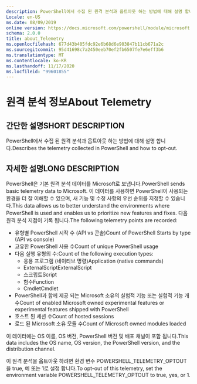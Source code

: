 ```yaml
---
description: PowerShell에서 수집 된 원격 분석과 옵트아웃 하는 방법에 대해 설명 합니다.
Locale: en-US
ms.date: 08/09/2019
online version: https://docs.microsoft.com/powershell/module/microsoft.powershell.core/about/about_telemetry?view=powershell-7.2&WT.mc_id=ps-gethelp
schema: 2.0.0
title: about_Telemetry
ms.openlocfilehash: 677d43b405fdc92e6b68d6e903847b11cb671a2c
ms.sourcegitcommit: 95d41698c7a2450eeb70ef2fb6507fe7e6eff3b6
ms.translationtype: MT
ms.contentlocale: ko-KR
ms.lasthandoff: 11/17/2020
ms.locfileid: "99601855"
---
```

# <a name="about-telemetry"></a><span data-ttu-id="55ee6-103">원격 분석 정보</span><span class="sxs-lookup"><span data-stu-id="55ee6-103">About Telemetry</span></span>

## <a name="short-description"></a><span data-ttu-id="55ee6-104">간단한 설명</span><span class="sxs-lookup"><span data-stu-id="55ee6-104">SHORT DESCRIPTION</span></span>

<span data-ttu-id="55ee6-105">PowerShell에서 수집 된 원격 분석과 옵트아웃 하는 방법에 대해 설명 합니다.</span><span class="sxs-lookup"><span data-stu-id="55ee6-105">Describes the telemetry collected in PowerShell and how to opt-out.</span></span>

## <a name="long-description"></a><span data-ttu-id="55ee6-106">자세한 설명</span><span class="sxs-lookup"><span data-stu-id="55ee6-106">LONG DESCRIPTION</span></span>

<span data-ttu-id="55ee6-107">PowerShell은 기본 원격 분석 데이터를 Microsoft로 보냅니다.</span><span class="sxs-lookup"><span data-stu-id="55ee6-107">PowerShell sends basic telemetry data to Microsoft.</span></span>
<span data-ttu-id="55ee6-108">이 데이터를 사용하면 PowerShell이 사용되는 환경을 더 잘 이해할 수 있으며, 새 기능 및 수정 사항의 우선 순위를 지정할 수 있습니다.</span><span class="sxs-lookup"><span data-stu-id="55ee6-108">This data allows us to better understand the environments where PowerShell is used and enables us to prioritize new features and fixes.</span></span>
<span data-ttu-id="55ee6-109">다음 원격 분석 지점이 기록 됩니다.</span><span class="sxs-lookup"><span data-stu-id="55ee6-109">The following telemetry points are recorded:</span></span>

- <span data-ttu-id="55ee6-110">유형별 PowerShell 시작 수 (API vs 콘솔)</span><span class="sxs-lookup"><span data-stu-id="55ee6-110">Count of PowerShell Starts by type (API vs console)</span></span>
- <span data-ttu-id="55ee6-111">고유한 PowerShell 사용 수</span><span class="sxs-lookup"><span data-stu-id="55ee6-111">Count of unique PowerShell usage</span></span>
- <span data-ttu-id="55ee6-112">다음 실행 유형의 수:</span><span class="sxs-lookup"><span data-stu-id="55ee6-112">Count of the following execution types:</span></span>
  - <span data-ttu-id="55ee6-113">응용 프로그램 (네이티브 명령)</span><span class="sxs-lookup"><span data-stu-id="55ee6-113">Application (native commands)</span></span>
  - <span data-ttu-id="55ee6-114">ExternalScript</span><span class="sxs-lookup"><span data-stu-id="55ee6-114">ExternalScript</span></span>
  - <span data-ttu-id="55ee6-115">스크립트</span><span class="sxs-lookup"><span data-stu-id="55ee6-115">Script</span></span>
  - <span data-ttu-id="55ee6-116">함수</span><span class="sxs-lookup"><span data-stu-id="55ee6-116">Function</span></span>
  - <span data-ttu-id="55ee6-117">Cmdlet</span><span class="sxs-lookup"><span data-stu-id="55ee6-117">Cmdlet</span></span>
- <span data-ttu-id="55ee6-118">PowerShell과 함께 제공 되는 Microsoft 소유의 실험적 기능 또는 실험적 기능 개수</span><span class="sxs-lookup"><span data-stu-id="55ee6-118">Count of enabled Microsoft owned experimental features or experimental features shipped with PowerShell</span></span>
- <span data-ttu-id="55ee6-119">호스트 된 세션 수</span><span class="sxs-lookup"><span data-stu-id="55ee6-119">Count of hosted sessions</span></span>
- <span data-ttu-id="55ee6-120">로드 된 Microsoft 소유 모듈 수</span><span class="sxs-lookup"><span data-stu-id="55ee6-120">Count of Microsoft owned modules loaded</span></span>

<span data-ttu-id="55ee6-121">이 데이터에는 OS 이름, OS 버전, PowerShell 버전 및 배포 채널이 포함 됩니다.</span><span class="sxs-lookup"><span data-stu-id="55ee6-121">This data includes the OS name, OS version, the PowerShell version, and the distribution channel.</span></span>

<span data-ttu-id="55ee6-122">이 원격 분석을 옵트아웃 하려면 환경 변수 POWERSHELL_TELEMETRY_OPTOUT을 true, 예 또는 1로 설정 합니다.</span><span class="sxs-lookup"><span data-stu-id="55ee6-122">To opt-out of this telemetry, set the environment variable POWERSHELL_TELEMETRY_OPTOUT to true, yes, or 1.</span></span>

